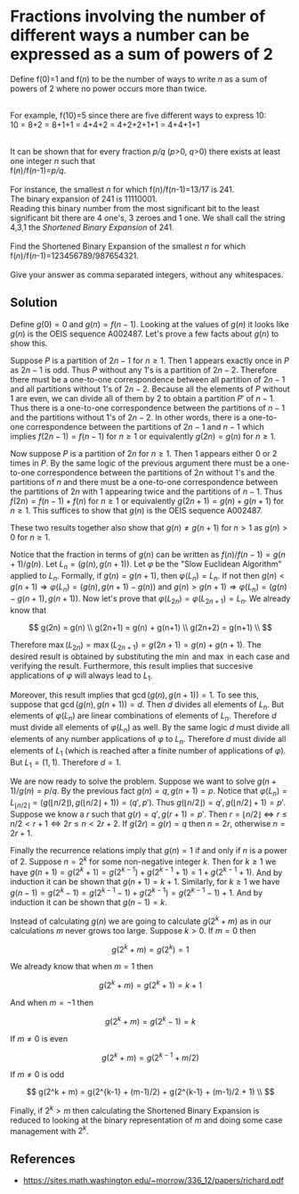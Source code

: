 # Fractions involving the number of different ways a number can be expressed as a sum of powers of 2

Define f(0)=1 and f(<var>n</var>) to be the number of ways to write <var>n</var> as a sum of powers of 2 where no power occurs more than twice. <br /><br />

For example, f(10)=5 since there are five different ways to express 10:<br />10 = 8+2 = 8+1+1 = 4+4+2 = 4+2+2+1+1 = 4+4+1+1<br /><br />

It can be shown that for every fraction <var>p/q</var> (<var>p</var>&gt;0, <var>q</var>&gt;0) there exists at least one integer <var>n</var> such that<br /> f(<var>n</var>)/f(<var>n</var>-1)=<var>p/q</var>.<br /><br />
For instance, the smallest <var>n</var> for which f(<var>n</var>)/f(<var>n</var>-1)=13/17 is 241.<br />
The binary expansion of 241 is 11110001.<br />
Reading this binary number from the most significant bit to the least significant bit there are 4 one's, 3 zeroes and 1 one. We shall call the string 4,3,1 the <span style="font-style:italic;">Shortened Binary Expansion</span> of 241.<br /><br />
Find the Shortened Binary Expansion of the smallest <var>n</var> for which<br /> f(<var>n</var>)/f(<var>n</var>-1)=123456789/987654321.<br /><br />
Give your answer as comma separated integers, without any whitespaces.

## Solution

Define $g(0) = 0$ and $g(n) = f(n-1)$. Looking at the values of $g(n)$ it looks like $g(n)$ is the OEIS sequence A002487. Let's prove a few facts about $g(n)$ to show this.

Suppose $P$ is a partition of $2n-1$ for $n \ge 1$. Then $1$ appears exactly once in $P$ as $2n-1$ is odd. Thus $P$ without any $1$'s is a partition of $2n-2$. Therefore there must be a one-to-one correspondence between all partition of $2n-1$ and all partitions without $1$'s of $2n-2$. Because all the elements of $P$ without $1$ are even, we can divide all of them by $2$ to obtain a partition $P'$ of $n-1$. Thus there is a one-to-one correspondence between the partitions of $n-1$ and the partitions without $1$'s of $2n-2$. In other words, there is a one-to-one correspondence between the partitions of $2n-1$ and $n-1$ which implies $f(2n-1) = f(n-1)$ for $n \ge 1$ or equivalently $g(2n) = g(n)$ for $n \ge 1$.

Now suppose $P$ is a partition of $2n$ for $n \ge 1$. Then $1$ appears either $0$ or $2$ times in $P$. By the same logic of the previous argument there must be a one-to-one correspondence between the partitions of $2n$ without $1$'s and the partitions of $n$ and there must be a one-to-one correspondence between the partitions of $2n$ with $1$ appearing twice and the partitions of $n-1$. Thus $f(2n) = f(n-1) + f(n)$ for $n \ge 1$ or equivalently $g(2n+1) = g(n) + g(n+1)$ for $n \ge 1$. This suffices to show that $g(n)$ is the OEIS sequence A002487.

These two results together also show that $g(n) \not= g(n+1)$ for $n > 1$ as $g(n) > 0$ for $n \ge 1$.

Notice that the fraction in terms of $g(n)$ can be written as $f(n)/f(n-1) = g(n+1)/g(n)$. Let $L_n = (g(n), g(n+1))$. Let $\varphi$ be the "Slow Euclidean Algorithm" applied to $L_n$. Formally, if $g(n) = g(n+1)$, then $\varphi(L_n) = L_n$. If not then $g(n) \lt g(n+1) \Rightarrow \varphi(L_n) = (g(n), g(n+1)-g(n))$ and $g(n) \gt g(n+1) \Rightarrow \varphi(L_n) = (g(n)-g(n+1), g(n+1))$. Now let's prove that $\varphi(L_{2n}) = \varphi(L_{2n+1}) = L_n$. We already know that 

$$
g(2n) = g(n) \\
g(2n+1) = g(n) + g(n+1) \\
g(2n+2) = g(n+1) \\
$$

Therefore $\max(L_{2n}) = \max(L_{2n+1}) = g(2n+1) = g(n) + g(n+1)$. The desired result is obtained by substituting the $\min$ and $\max$ in each case and verifying the result. Furthermore, this result implies that succesive applications of $\varphi$ will always lead to $L_1$.

Moreover, this result implies that $\gcd(g(n), g(n+1)) = 1$. To see this, suppose that $\gcd(g(n), g(n+1)) = d$. Then $d$ divides all elements of $L_n$. But elements of $\varphi(L_n)$ are linear combinations of elements of $L_n$. Therefore $d$ must divide all elements of $\varphi(L_n)$ as well. By the same logic $d$ must divide all elements of any number applications of $\varphi$ to $L_n$. Therefore $d$ must divide all elements of $L_1$ (which is reached after a finite number of applications of $\varphi$). But $L_1 = (1, 1)$. Therefore $d = 1$.

We are now ready to solve the problem. Suppose we want to solve $g(n+1)/g(n) = p/q$. By the previous fact $g(n) = q, g(n+1) = p$. Notice that $\varphi(L_n) = L_{\left\lfloor n/2 \right\rfloor} = (g(\left\lfloor n/2 \right\rfloor), g(\left\lfloor n/2 \right\rfloor + 1)) = (q', p')$. Thus $g(\left\lfloor n/2 \right\rfloor) = q', g(\left\lfloor n/2 \right\rfloor + 1) = p'$. Suppose we know a $r$ such that $g(r) = q', g(r + 1) = p'$. Then $r = \left\lfloor n/2 \right\rfloor \iff r \le n/2 \lt r+1 \iff 2r \le n \lt 2r+2$. If $g(2r) = g(r) = q$ then $n = 2r$, otherwise $n = 2r + 1$.

Finally the recurrence relations imply that $g(n) = 1$ if and only if $n$ is a power of $2$. Suppose $n = 2^k$ for some non-negative integer $k$. Then for $k \ge 1$ we have $g(n + 1) = g(2^k + 1) = g(2^{k-1}) + g(2^{k-1}+1) = 1 + g(2^{k-1}+1)$. And by induction it can be shown that $g(n+1) = k + 1$. Similarly, for $k \ge 1$ we have $g(n - 1) = g(2^k - 1) = g(2^{k-1} - 1) + g(2^{k-1}) = g(2^{k-1} - 1) + 1$. And by induction it can be shown that $g(n - 1) = k$.

Instead of calculating $g(n)$ we are going to calculate $g(2^k + m)$ as in our calculations $m$ never grows too large. Suppose $k > 0$. If $m = 0$ then

$$
g(2^k + m) = g(2^k) = 1
$$

We already know that when $m = 1$ then

$$
g(2^k + m) = g(2^k + 1) = k + 1
$$

And when $m = -1$ then

$$
g(2^k + m) = g(2^k - 1) = k
$$

If $m \not= 0$ is even

$$
g(2^k + m) = g(2^{k-1} + m/2)
$$

If $m \not= 0$ is odd

$$
g(2^k + m) = g(2^{k-1} + (m-1)/2) + g(2^{k-1} + (m-1)/2 + 1) \\
$$

Finally, if $2^k > m$ then calculating the Shortened Binary Expansion is reduced to looking at the binary representation of $m$ and doing some case management with $2^k$.

## References

- https://sites.math.washington.edu/~morrow/336_12/papers/richard.pdf